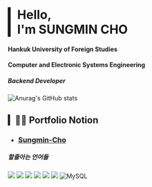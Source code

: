 # ▎Hello,<br>▎I'm SUNGMIN CHO
#### Hankuk University of Foreign Studies
#### Computer and Electronic Systems Engineering 
##### Backend Developer
![Anurag's GitHub stats](https://github-readme-stats-sand-six-91.vercel.app/api?username=sungmin306&show_icons=true&count_private=true&line_height=24&theme=material-palenight&hide=stars)
<!--![Top Langs](https://github-readme-stats.vercel.app/api/top-langs/?username=sungmin306&layout=compact&theme=material-palenight)-->


## ▎🧑‍💻 Portfolio Notion
- ### [Sungmin-Cho](https://www.notion.so/s-study-blog-fc4593ee7c9d433f8220b428efb16f15?pvs=4)

 ##### 할줄아는 언어들
<img src="https://img.shields.io/badge/Python-3766AB?style=flat-square&logo=Python&logoColor=white"/></a>
<img src="https://img.shields.io/badge/java-007396?style=flat-square&logo=java&logoColor=while"/>
<img src="https://img.shields.io/badge/C-A8B9CC?style=flat-square&logo=C&logoColor=white"/>
<img src="https://img.shields.io/badge/C++-1572B6?style=flat-square&logo=C++&logoColor=white"/>
<img src="https://img.shields.io/badge/HTML5-E34F26?style=flat-square&logo=HTML5&logoColor=white"/>
<img src="https://img.shields.io/badge/CSS3-1572B6?style=flat-square&logo=CSS3&logoColor=white"/>
<img alt="MySQL" src="https://img.shields.io/badge/MySQL-4479A1?style=flat-square&logo=MySQL&logoColor=white"/>
<!-- <img alt="JavaScript" src ="https://img.shields.io/badge/JavaScriipt-F7DF1E.svg?&style=for-the-badge&logo=JavaScript&logoColor=black"/> -->


<!--
**sungmin306/sungmin306** is a ✨ _special_ ✨ repository because its `README.md` (this file) appears on your GitHub profile.

Here are some ideas to get you started:

- 🔭 I’m currently working on ...
- 🌱 I’m currently learning ...
- 👯 I’m looking to collaborate on ...
- 🤔 I’m looking for help with ...
- 💬 Ask me about ...
- 📫 How to reach me: ...
- 😄 Pronouns: ...
- ⚡ Fun fact: ...
-->
